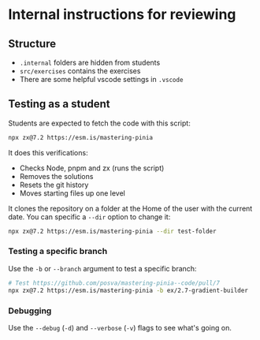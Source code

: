 # Internal instructions for reviewing

## Structure

- `.internal` folders are hidden from students
- `src/exercises` contains the exercises
- There are some helpful vscode settings in `.vscode`

## Testing as a student

Students are expected to fetch the code with this script:

```sh
npx zx@7.2 https://esm.is/mastering-pinia
```

It does this verifications:

- Checks Node, pnpm and zx (runs the script)
- Removes the solutions
- Resets the git history
- Moves starting files up one level

It clones the repository on a folder at the Home of the user with the current date. You can specific a `--dir` option to
change it:

```sh
npx zx@7.2 https://esm.is/mastering-pinia --dir test-folder
```

### Testing a specific branch

Use the `-b` or `--branch` argument to test a specific branch:

```sh
# Test https://github.com/posva/mastering-pinia--code/pull/7
npx zx@7.2 https://esm.is/mastering-pinia -b ex/2.7-gradient-builder
```

### Debugging

Use the `--debug` (`-d`) and `--verbose` (`-v`) flags to see what's going on.
